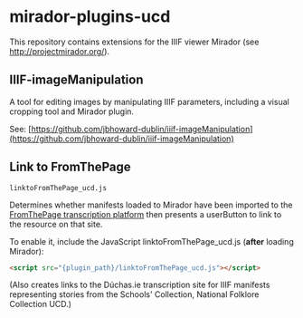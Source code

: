 # mirador-plugins-ucd

This repository contains extensions for the IIIF viewer Mirador (see http://projectmirador.org/).

## IIIF-imageManipulation

A tool for editing images by manipulating IIIF parameters, including a visual cropping tool and Mirador plugin.

See: [https://github.com/jbhoward-dublin/iiif-imageManipulation](https://github.com/jbhoward-dublin/iiif-imageManipulation)

## Link to FromThePage 

```linktoFromThePage_ucd.js```

Determines whether manifests loaded to Mirador have been imported to the [FromThePage transcription platform](http://fromthepage.com/) then presents a userButton to link to the resource on that site.

To enable it, include the JavaScript linktoFromThePage_ucd.js (**after** loading Mirador):

```html
<script src="{plugin_path}/linktoFromThePage_ucd.js"></script>
```
(Also creates links to the Dúchas.ie transcription site for IIIF manifests representing stories from the Schools' Collection, National Folklore Collection UCD.)
